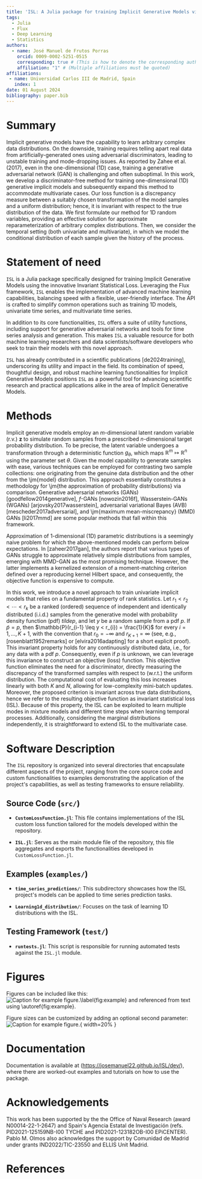 ```yaml
---
title: 'ISL: A Julia package for training Implicit Generative Models via an Invariant Statistical Loss'
tags:
  - Julia
  - Flux
  - Deep Learning
  - Statistics
authors:
  - name: José Manuel de Frutos Porras
    orcid: 0009-0002-5251-0515
    corresponding: true # (This is how to denote the corresponding author)
    affiliation: "1" # (Multiple affiliations must be quoted)
affiliations:
 - name: Universidad Carlos III de Madrid, Spain
   index: 1
date: 01 August 2024
bibliography: paper.bib
---
```


# Summary

Implicit generative models have the capability to learn arbitrary complex data distributions. On the downside, training requires telling apart real data from artificially-generated ones using adversarial discriminators, leading to unstable training and mode-dropping issues. As reported by Zahee et al. (2017), even in the one-dimensional (1D) case, training a generative adversarial network (GAN) is challenging and often suboptimal. In this work, we develop a discriminator-free method for training one-dimensional (1D) generative implicit models and subsequently expand this method to accommodate multivariate cases. Our loss function is a discrepancy measure between a suitably chosen transformation of the model samples and a uniform distribution; hence, it is invariant with respect to the true distribution of the data. We first formulate our method for 1D random variables, providing an effective solution for approximate reparameterization of arbitrary complex distributions. Then, we consider the temporal setting (both univariate and multivariate), in which we model the conditional distribution of each sample given the history of the process.

# Statement of need

`ISL` is a Julia package specifically designed for training Implicit Generative Models using the innovative Invariant Statistical Loss. Leveraging the Flux framework, `ISL` enables the implementation of advanced machine learning capabilities, balancing speed with a flexible, user-friendly interface. The API is crafted to simplify common operations such as training 1D models, univariate time series, and multivariate time series.

In addition to its core functionalities, `ISL` offers a suite of utility functions, including support for generative adversarial networks and tools for time series analysis and generation. This makes `ISL` a valuable resource for both machine learning researchers and data scientists/software developers who seek to train their models with this novel approach.

`ISL` has already contributed in a scientific publications [de2024training], underscoring its utility and impact in the field. Its combination of speed, thoughtful design, and robust machine learning functionalities for Implicit Generative Models positions `ISL` as a powerful tool for advancing scientific research and practical applications alike in the area of Implicit Generative Models.

# Methods

Implicit generative models employ an $m$-dimensional latent random variable (r.v.) $\mathbf{z}$ to simulate random samples from a prescribed $n$-dimensional target probability distribution. To be precise, the latent variable undergoes a transformation through a deterministic function $g_{\theta}$, which maps $\mathbb{R}^m \mapsto \mathbb{R}^n$ using the parameter set $\theta$. Given the model capability to generate samples with ease, various techniques can be employed for contrasting two sample collections: one originating from the genuine data distribution and the other from the \jm{model} distribution. This approach essentially constitutes a methodology for \jm{the approximation of probability distributions} via comparison.
Generative adversarial networks (GANs) [goodfellow2014generative], $f$-GANs [nowozin2016f], Wasserstein-GANs (WGANs) [arjovsky2017wasserstein], adversarial variational Bayes (AVB) [mescheder2017adversarial], and \jm{maximum mean-miscrepancy} (MMD) GANs [li2017mmd] are some popular methods that fall within this framework. 

Approximation of 1-dimensional (1D) parametric distributions is a seemingly naive problem for which the above-mentioned models can perform below expectations. In [zaheer2017gan], the authors report that various types of GANs struggle to approximate relatively simple distributions from samples, emerging with MMD-GAN as the most promising technique. However, the latter implements a kernelized extension of a moment-matching criterion defined over a reproducing kernel Hilbert space, and consequently, the objective function is expensive to compute. 

In this work, we introduce a novel approach to train univariate implicit models that relies on a fundamental property of rank statistics. Let $r_1 < r_2 < \cdots < r_k$ be a ranked (ordered) sequence of independent and identically distributed (i.i.d.) samples from the generative model with probability density function (pdf) $tilde{p}$, and let $y$ be a random sample from a pdf $p$. If $\tilde{p} = p$, then $\mathbb{P}(r_{i-1} \leq y < r_{i}) = \frac{1}{K}$ for every $i = 1, \ldots, K+1$, with the convention that $r_0=-\infty$ and $r_{K+1}=\infty$ (see, e.g., [rosenblatt1952remarks] or [elvira2016adapting] for a short explicit proof). This invariant property holds for any continuously distributed data, i.e., for any data with a pdf $p$. Consequently, even if $p$ is unknown, we can leverage this invariance to construct an objective (loss) function.  This objective function eliminates the need for a discriminator, directly measuring the discrepancy of the transformed samples with respect to (w.r.t.) the uniform distribution. The computational cost of evaluating this loss increases linearly with both $K$ and $N$, allowing for low-complexity mini-batch updates. Moreover, the proposed criterion is invariant across true data distributions, hence we refer to the resulting objective function as invariant statistical loss (ISL). Because of this property, the ISL can be exploited to learn multiple modes in mixture models and different time steps when learning temporal processes. Additionally, considering the marginal distributions independently, it is straightforward to extend ISL to the multivariate case.


# Software Description

The `ISL` repository is organized into several directories that encapsulate different aspects of the project, ranging from the core source code and custom functionalities to examples demonstrating the application of the project's capabilities, as well as testing frameworks to ensure reliability.

## Source Code (`src/`)

- **`CustomLossFunction.jl`**: This file contains implementations of the ISL custom loss function tailored for the models developed within the repository.
  
- **`ISL.jl`**: Serves as the main module file of the repository, this file aggregates and exports the functionalities developed in `CustomLossFunction.jl`.

## Examples (`examples/`)

- **`time_series_predictions/`**: This subdirectory showcases how the ISL project's models can be applied to time series prediction tasks. 

- **`Learning1d_distribution/`**: Focuses on the task of learning 1D distributions with the ISL.

## Testing Framework (`test/`)

- **`runtests.jl`**: This script is responsible for running automated tests against the `ISL.jl` module.

# Figures

Figures can be included like this:
![Caption for example figure.\label{fig:example}](figure.png)
and referenced from text using \autoref{fig:example}.

Figure sizes can be customized by adding an optional second parameter:
![Caption for example figure.](figure.png){ width=20% }

# Documentation

Documentation is available at
(https://josemanuel22.github.io/ISL/dev/), where there are worked-out
examples and tutorials on how to use the package.

# Acknowledgements

This work has been supported by the the Office of Naval Research (award N00014-22-1-2647) and Spain's Agencia Estatal de Investigación (refs. PID2021-125159NB-I00 TYCHE and PID2021-123182OB-I00 EPiCENTER). Pablo M. Olmos also acknowledges the support by Comunidad de Madrid under grants IND2022/TIC-23550 and ELLIS Unit Madrid.

# References